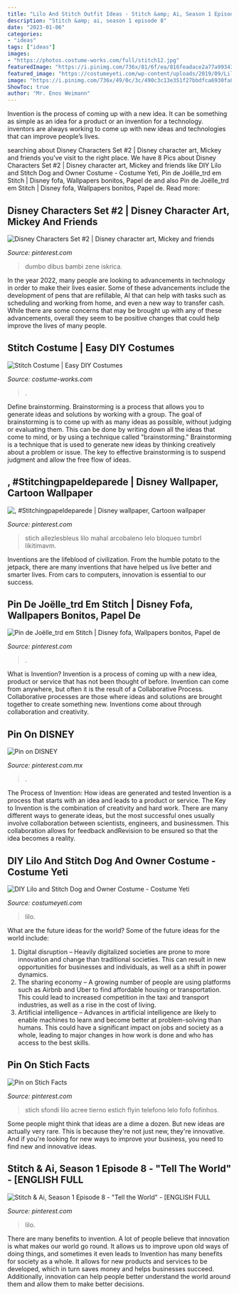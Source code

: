 ```yaml
---
title: "Lilo And Stitch Outfit Ideas - Stitch &amp; Ai, Season 1 Episode 8"
description: "Stitch &amp; ai, season 1 episode 8"
date: "2023-01-06"
categories:
- "ideas"
tags: ["ideas"]
images:
- "https://photos.costume-works.com/full/stitch12.jpg"
featuredImage: "https://i.pinimg.com/736x/81/6f/ea/816feadace2a77a99343c2bc5dd3fb5f.jpg"
featured_image: "https://costumeyeti.com/wp-content/uploads/2019/09/Lilo-amp-Stitch-Costume-1-768x1075.jpg"
image: "https://i.pinimg.com/736x/49/0c/3c/490c3c13e351f27bbdfca6930fa898ed.jpg"
ShowToc: true
author: "Mr. Enos Weimann"
---
```



Invention is the process of coming up with a new idea. It can be something as simple as an idea for a product or an invention for a technology. inventors are always working to come up with new ideas and technologies that can improve people’s lives.

	

		
searching about Disney Characters Set #2 | Disney character art, Mickey and friends you've visit to the right place. We have 8 Pics about Disney Characters Set #2 | Disney character art, Mickey and friends like DIY Lilo and Stitch Dog and Owner Costume - Costume Yeti, Pin de Joëlle_trd em Stitch | Disney fofa, Wallpapers bonitos, Papel de and also Pin de Joëlle_trd em Stitch | Disney fofa, Wallpapers bonitos, Papel de. Read more:
		
    
## Disney Characters Set #2 | Disney Character Art, Mickey And Friends

<img loading=lazy src="https://i.pinimg.com/736x/23/ae/e1/23aee1c0fac72fa8c1fbd749395d796c--disney-mickey-disney-magic.jpg" onerror="this.onerror=null;this.src='https://tse2.mm.bing.net/th?id=OIP.camiM_hXVDdK5h_CO6dcagHaFj&amp;pid=15.1';" alt="Disney Characters Set #2 | Disney character art, Mickey and friends">

_Source: pinterest.com_

>dumbo dibus bambi zene iskrica. 

	

In the year 2022, many people are looking to advancements in technology in order to make their lives easier. Some of these advancements include the development of pens that are refillable, AI that can help with tasks such as scheduling and working from home, and even a new way to transfer cash. While there are some concerns that may be brought up with any of these advancements, overall they seem to be positive changes that could help improve the lives of many people.

    
## Stitch Costume | Easy DIY Costumes

<img loading=lazy src="https://photos.costume-works.com/full/stitch12.jpg" onerror="this.onerror=null;this.src='https://tse2.mm.bing.net/th?id=OIP.uVX3SkBh1t4c2tvifWZYVwHaKA&amp;pid=15.1';" alt="Stitch Costume | Easy DIY Costumes">

_Source: costume-works.com_

>. 

	

Define brainstorming.
Brainstorming is a process that allows you to generate ideas and solutions by working with a group. The goal of brainstorming is to come up with as many ideas as possible, without judging or evaluating them. This can be done by writing down all the ideas that come to mind, or by using a technique called "brainstorming." Brainstorming is a technique that is used to generate new ideas by thinking creatively about a problem or issue. The key to effective brainstorming is to suspend judgment and allow the free flow of ideas.

    
## , #Stitchingpapeldeparede | Disney Wallpaper, Cartoon Wallpaper

<img loading=lazy src="https://i.pinimg.com/736x/a9/42/c3/a942c313fe8084cb1a112c6d98210eba.jpg" onerror="this.onerror=null;this.src='https://tse2.mm.bing.net/th?id=OIP.6M-3Av6bN9J8UbxgiLxhDgHaLP&amp;pid=15.1';" alt=", #Stitchingpapeldeparede | Disney wallpaper, Cartoon wallpaper">

_Source: pinterest.com_

>stich allezlesbleus lilo mahal arcobaleno lelo bloqueo tumbrl likitimavm. 

	

Inventions are the lifeblood of civilization. From the humble potato to the jetpack, there are many inventions that have helped us live better and smarter lives. From cars to computers, innovation is essential to our success.

    
## Pin De Joëlle_trd Em Stitch | Disney Fofa, Wallpapers Bonitos, Papel De

<img loading=lazy src="https://i.pinimg.com/736x/81/6f/ea/816feadace2a77a99343c2bc5dd3fb5f.jpg" onerror="this.onerror=null;this.src='https://tse4.mm.bing.net/th?id=OIP.eJSvE3v9B6jh33Leh9nsqgHaNJ&amp;pid=15.1';" alt="Pin de Joëlle_trd em Stitch | Disney fofa, Wallpapers bonitos, Papel de">

_Source: pinterest.com_

>. 

	

What is Invention?
Invention is a process of coming up with a new idea, product or service that has not been thought of before. Invention can come from anywhere, but often it is the result of a Collaborative Process. Collaborative processes are those where ideas and solutions are brought together to create something new. Inventions come about through collaboration and creativity.

    
## Pin On DISNEY

<img loading=lazy src="https://i.pinimg.com/736x/f7/96/d0/f796d09318b7b36ef117960bd801fe94.jpg" onerror="this.onerror=null;this.src='https://tse4.mm.bing.net/th?id=OIP.2_zT4BYqR7poNCshurBD_QHaJQ&amp;pid=15.1';" alt="Pin on DISNEY">

_Source: pinterest.com.mx_

>. 

	

The Process of Invention: How ideas are generated and tested
Invention is a process that starts with an idea and leads to a product or service. The Key to Invention is the combination of creativity and hard work. There are many different ways to generate ideas, but the most successful ones usually involve collaboration between scientists, engineers, and businessmen. This collaboration allows for feedback andRevision to be ensured so that the idea becomes a reality.

    
## DIY Lilo And Stitch Dog And Owner Costume - Costume Yeti

<img loading=lazy src="https://costumeyeti.com/wp-content/uploads/2019/09/Lilo-amp-Stitch-Costume-1-768x1075.jpg" onerror="this.onerror=null;this.src='https://tse3.mm.bing.net/th?id=OIP.jNmGLFo_LAp23nlsmW9XnAHaKX&amp;pid=15.1';" alt="DIY Lilo and Stitch Dog and Owner Costume - Costume Yeti">

_Source: costumeyeti.com_

>lilo. 

	

What are the future ideas for the world?
Some of the future ideas for the world include:
1. Digital disruption – Heavily digitalized societies are prone to more innovation and change than traditional societies. This can result in new opportunities for businesses and individuals, as well as a shift in power dynamics.
2. The sharing economy – A growing number of people are using platforms such as Airbnb and Uber to find affordable housing or transportation. This could lead to increased competition in the taxi and transport industries, as well as a rise in the cost of living.
3. Artificial intelligence – Advances in artificial intelligence are likely to enable machines to learn and become better at problem-solving than humans. This could have a significant impact on jobs and society as a whole, leading to major changes in how work is done and who has access to the best skills.

    
## Pin On Stich Facts

<img loading=lazy src="https://i.pinimg.com/736x/1e/3c/e2/1e3ce27c985346135c87149e49fee07a.jpg" onerror="this.onerror=null;this.src='https://tse2.mm.bing.net/th?id=OIP.XHEZbY47H0fnG4LZ5y9WXgHaLH&amp;pid=15.1';" alt="Pin on Stich Facts">

_Source: pinterest.com_

>stich sfondi lilo acree tierno estich flyin telefono lelo fofo fofinhos. 

	

Some people might think that ideas are a dime a dozen. But new ideas are actually very rare. This is because they're not just new, they're innovative. And if you're looking for new ways to improve your business, you need to find new and innovative ideas.

    
## Stitch &amp; Ai, Season 1 Episode 8 - &quot;Tell The World&quot; - [ENGLISH FULL

<img loading=lazy src="https://i.pinimg.com/736x/49/0c/3c/490c3c13e351f27bbdfca6930fa898ed.jpg" onerror="this.onerror=null;this.src='https://tse2.mm.bing.net/th?id=OIP.nZPdFeOVzxB-sXCKmboBgwHaEK&amp;pid=15.1';" alt="Stitch &amp; Ai, Season 1 Episode 8 - &quot;Tell the World&quot; - [ENGLISH FULL">

_Source: pinterest.com_

>lilo. 

	

There are many benefits to invention. A lot of people believe that innovation is what makes our world go round. It allows us to improve upon old ways of doing things, and sometimes it even leads to
Invention has many benefits for society as a whole. It allows for new products and services to be developed, which in turn saves money and helps businesses succeed. Additionally, innovation can help people better understand the world around them and allow them to make better decisions.

